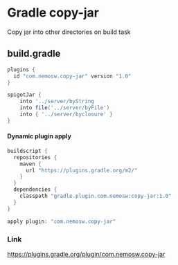 # Gradle copy-jar
Copy jar into other directories on build task<br/>

## build.gradle
```gradle
plugins {
  id "com.nemosw.copy-jar" version "1.0"
}

spigotJar {
    into '../server/byString
    into file('../server/byFile')
    into { '../server/byclosure' }
}
```
#### Dynamic plugin apply
```gradle
buildscript {
  repositories {
    maven {
      url "https://plugins.gradle.org/m2/"
    }
  }
  dependencies {
    classpath "gradle.plugin.com.nemosw:copy-jar:1.0"
  }
}

apply plugin: "com.nemosw.copy-jar"
```

### Link
https://plugins.gradle.org/plugin/com.nemosw.copy-jar

